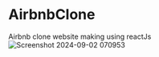 # AirbnbClone
Airbnb clone website making using reactJs
![Screenshot 2024-09-02 070953](https://github.com/user-attachments/assets/e46d600d-91f1-40a8-9c34-f8b7c2cda0f5)
